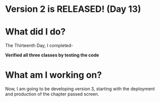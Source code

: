 # Version 2 is RELEASED! (Day 13)

# What did I do?

The Thirteenth Day, I completed-

**Verified all three classes by testing the code**

# What am I working on? 

Now, I am going to be developing version 3, starting with the deployment and production of the chapter passed screen.
